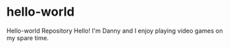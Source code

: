 # hello-world
Hello-world Repository
Hello! I'm Danny and I enjoy playing video games on my spare time.
